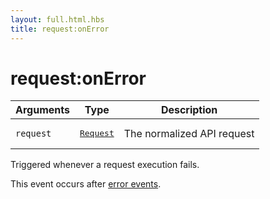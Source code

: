 ```yaml
---
layout: full.html.hbs
title: request:onError
---
```


# request:onError

<SinceBadge version="1.0.0" />

| Arguments | Type                                                           | Description                |
| --------- | -------------------------------------------------------------- | -------------------------- |
| `request` | <pre><a href=/plugins/1/constructors/request>Request</a></pre> | The normalized API request |

Triggered whenever a request execution fails.

This event occurs after [error events](/core/1/plugins/events/api-events/#error-default).

